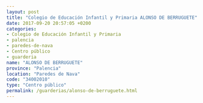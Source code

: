 ```yaml
---
layout: post
title: "Colegio de Educación Infantil y Primaria ALONSO DE BERRUGUETE"
date: 2017-09-20 20:57:05 +0200
categories:
- Colegio de Educación Infantil y Primaria
- palencia
- paredes-de-nava
- Centro público
- guarderia
name: "ALONSO DE BERRUGUETE"
province: "Palencia"
location: "Paredes de Nava"
code: "34002010"
type: "Centro público"
permalink: /guarderias/alonso-de-berruguete.html
---
```

